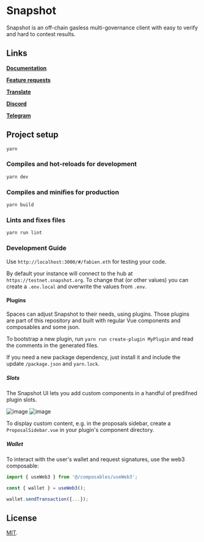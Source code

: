 # Snapshot

Snapshot is an off-chain gasless multi-governance client with easy to verify and hard to contest results.

## Links

**[Documentation](https://docs.snapshot.org)**

**[Feature requests](https://features.snapshot.org/feature-requests)**

**[Translate](https://translate.snapshot.org)**

**[Discord](https://discord.snapshot.org)**

**[Telegram](https://telegram.snapshot.org)**

## Project setup

```
yarn
```

### Compiles and hot-reloads for development

```
yarn dev
```

### Compiles and minifies for production

```
yarn build
```

### Lints and fixes files

```
yarn run lint
```

### Development Guide

Use `http://localhost:3000/#/fabien.eth` for testing your code.

By default your instance will connect to the hub at `https://testnet.snapshot.org`. To change that (or other values) you can create a `.env.local` and overwrite the values from `.env`.

#### Plugins

Spaces can adjust Snapshot to their needs, using plugins. Those plugins are part of this repository and built with regular Vue components and composables and some json.

To bootstrap a new plugin, run `yarn run create-plugin MyPlugin` and read the comments in the generated files.

If you need a new package dependency, just install it and include the update `/package.json` and `yarn.lock`.

##### Slots

The Snapshot UI lets you add custom components in a handful of predifned plugin slots.

![image](https://user-images.githubusercontent.com/6792578/143721762-74f5b9a0-202c-44a9-9ee2-486fb8dc5502.png)
![image](https://user-images.githubusercontent.com/6792578/143721766-c39beef2-1f7f-4659-8999-61ca83d9e23d.png)

To display custom content, e.g. in the proposals sidebar, create a `ProposalSidebar.vue` in your plugin's component directory.

##### Wallet

To interact with the user's wallet and request signatures, use the web3 composable:

```js
import { useWeb3 } from '@/composables/useWeb3';

const { wallet } = useWeb3();

wallet.sendTransaction({...});
```

## License

[MIT](LICENSE).
